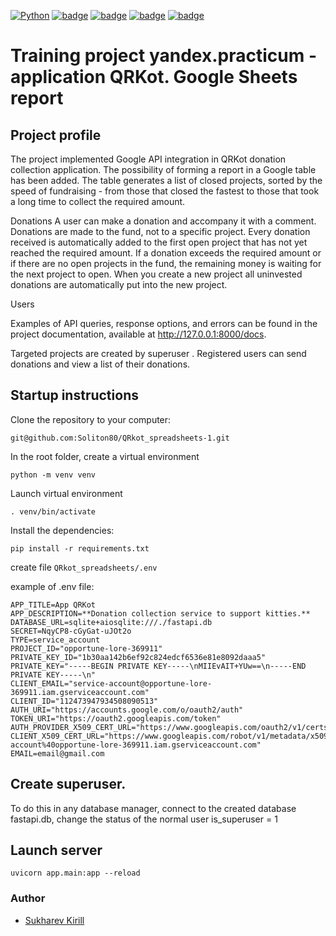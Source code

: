 [![Python](https://img.shields.io/badge/-Python-464646?style=flat&logo=Python&logoColor=56C0C0&color=008080)](https://www.python.org/) [![badge](https://img.shields.io/badge/-FastApi-008080)](https://fastapi.tiangolo.com) [![badge](https://img.shields.io/badge/-Alembic-008080)](https://pypi.org/project/alembic/) [![badge](https://img.shields.io/badge/-Pydantic-008080)](https://pydantic-docs.helpmanual.io) [![badge](https://img.shields.io/badge/-GoogleApi-008080)](https://developers.google.com/apis-explorer/)

# Training project yandex.practicum  - application QRKot. Google Sheets report



## Project profile

The project implemented Google API integration in QRKot donation collection application. The possibility of forming a report in a Google table has been added. The table generates a list of closed projects, sorted by the speed of fundraising - from those that closed the fastest to those that took a long time to collect the required amount.


Donations
A user can make a donation and accompany it with a comment. Donations are made to the fund, not to a specific project. Every donation received is automatically added to the first open project that has not yet reached the required amount. If a donation exceeds the required amount or if there are no open projects in the fund, the remaining money is waiting for the next project to open. When you create a new project all uninvested donations are automatically put into the new project.

Users

Examples of API queries, response options, and errors can be found in the project documentation, available at http://127.0.0.1:8000/docs.

Targeted projects are created by superuser .
Registered users can send donations and view a list of their donations.

## Startup instructions

Clone the repository to your computer:

```
git@github.com:Soliton80/QRkot_spreadsheets-1.git
```

In the root folder, create a virtual environment

```
python -m venv venv
```

Launch virtual environment

```
. venv/bin/activate
```

Install the dependencies:

```
pip install -r requirements.txt
```

create file  ```QRkot_spreadsheets/.env```

example of .env file:

```
APP_TITLE=App QRKot
APP_DESCRIPTION=**Donation collection service to support kitties.**
DATABASE_URL=sqlite+aiosqlite:///./fastapi.db 
SECRET=NqyCP8-cGyGat-uJOt2o
TYPE=service_account
PROJECT_ID="opportune-lore-369911"
PRIVATE_KEY_ID="1b30aa142b6ef92c824edcf6536e81e8092daaa5"
PRIVATE_KEY="-----BEGIN PRIVATE KEY-----\nMIIEvAIT+YUw==\n-----END PRIVATE KEY-----\n"
CLIENT_EMAIL="service-account@opportune-lore-369911.iam.gserviceaccount.com"
CLIENT_ID="112473947934508090513"
AUTH_URI="https://accounts.google.com/o/oauth2/auth"
TOKEN_URI="https://oauth2.googleapis.com/token"
AUTH_PROVIDER_X509_CERT_URL="https://www.googleapis.com/oauth2/v1/certs"
CLIENT_X509_CERT_URL="https://www.googleapis.com/robot/v1/metadata/x509/service-account%40opportune-lore-369911.iam.gserviceaccount.com"
EMAIL=email@gmail.com

```
## Create superuser.

To do this in any database manager, connect to the created database fastapi.db, change the status of the normal user is_superuser = 1

## Launch server

```
uvicorn app.main:app --reload 

```
### Author

- [Sukharev Kirill](https://github.com/Soliton80)
